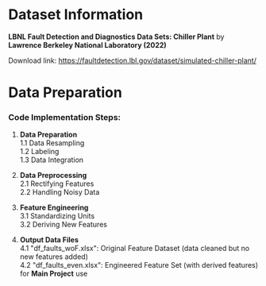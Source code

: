 # Dataset Information

**LBNL Fault Detection and Diagnostics Data Sets: Chiller Plant** by **Lawrence Berkeley National Laboratory (2022)**

Download link: <https://faultdetection.lbl.gov/dataset/simulated-chiller-plant/>

# Data Preparation
### Code Implementation Steps:

1. **Data Preparation**  
   1.1 Data Resampling  
   1.2 Labeling  
   1.3 Data Integration  

2. **Data Preprocessing**  
   2.1 Rectifying Features   
   2.2 Handling Noisy Data  

3. **Feature Engineering**  
   3.1 Standardizing Units  
   3.2 Deriving New Features  

4. **Output Data Files**  
   4.1 "df_faults_woF.xlsx": Original Feature Dataset (data cleaned but no new features added)  
   4.2 "df_faults_even.xlsx": Engineered Feature Set (with derived features) for **Main Project** use
